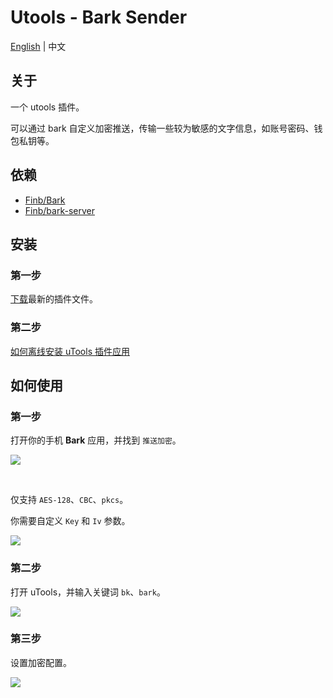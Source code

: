 # Utools - Bark Sender

[English](../README.md) | 中文
## 关于
一个 utools 插件。

可以通过 bark 自定义加密推送，传输一些较为敏感的文字信息，如账号密码、钱包私钥等。

## 依赖
* [Finb/Bark](https://github.com/Finb/Bark) 
* [Finb/bark-server](https://github.com/Finb/bark-server) 

## 安装
### 第一步
[下载](https://github.com/Diomchen/bark-sender-utool/releases/tag/v0.0.1)最新的插件文件。

### 第二步
[如何离线安装 uTools 插件应用](https://www.u.tools/docs/guide/faq.html#%E5%A6%82%E4%BD%95%E7%A6%BB%E7%BA%BF%E5%AE%89%E8%A3%85-utools-%E6%8F%92%E4%BB%B6%E5%BA%94%E7%94%A8) 

## 如何使用
### 第一步 
打开你的手机 **Bark** 应用，并找到 `推送加密`。

![](https://fastly.jsdelivr.net/gh/Diomchen/PiCor/20241111111357.png) 

<br>

仅支持 `AES-128`、`CBC`、`pkcs`。

你需要自定义 `Key` 和 `Iv` 参数。

![](https://fastly.jsdelivr.net/gh/Diomchen/PiCor/20241111111509.png) 

### 第二步 
打开 uTools，并输入关键词 `bk`、`bark`。

![](https://fastly.jsdelivr.net/gh/Diomchen/PiCor/20241111111816.png) 


### 第三步
设置加密配置。

![](https://fastly.jsdelivr.net/gh/Diomchen/PiCor/20241111112434.png) 

